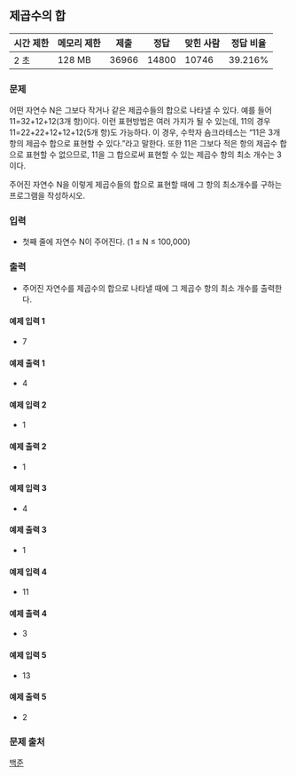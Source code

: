 ## 제곱수의 합
 
|시간 제한|	메모리 제한|	제출|	정답|	맞힌 사람|	정답 비율|
|---|---|---|---|---|---|
|2 초|	128 MB|	36966|	14800|	10746|	39.216%|

### 문제
어떤 자연수 N은 그보다 작거나 같은 제곱수들의 합으로 나타낼 수 있다. 예를 들어 11=32+12+12(3개 항)이다. 이런 표현방법은 여러 가지가 될 수 있는데, 11의 경우 11=22+22+12+12+12(5개 항)도 가능하다. 이 경우, 수학자 숌크라테스는 “11은 3개 항의 제곱수 합으로 표현할 수 있다.”라고 말한다. 또한 11은 그보다 적은 항의 제곱수 합으로 표현할 수 없으므로, 11을 그 합으로써 표현할 수 있는 제곱수 항의 최소 개수는 3이다.

주어진 자연수 N을 이렇게 제곱수들의 합으로 표현할 때에 그 항의 최소개수를 구하는 프로그램을 작성하시오.

### 입력
- 첫째 줄에 자연수 N이 주어진다. (1 ≤ N ≤ 100,000)

### 출력
- 주어진 자연수를 제곱수의 합으로 나타낼 때에 그 제곱수 항의 최소 개수를 출력한다.

#### 예제 입력 1 
- 7
#### 예제 출력 1 
- 4
#### 예제 입력 2 
- 1
#### 예제 출력 2 
- 1
#### 예제 입력 3 
- 4
#### 예제 출력 3 
- 1
#### 예제 입력 4 
- 11
#### 예제 출력 4 
- 3
#### 예제 입력 5 
- 13
#### 예제 출력 5 
- 2

### 문제 출처
[백준](https://www.acmicpc.net/problem/1699)